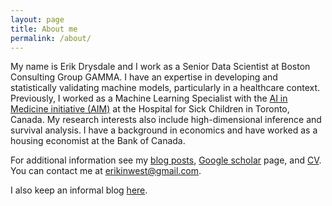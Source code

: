 ```yaml
---
layout: page
title: About me
permalink: /about/
---
```


<p> My name is Erik Drysdale and I work as a Senior Data Scientist at Boston Consulting Group GAMMA.  I have an expertise in developing and statistically validating machine models, particularly in a healthcare context. Previously, I worked as a Machine Learning Specialist with the <a href="https://aim.sickkids.ca/" target="_blank" rel="noopener">AI in Medicine initiative (AIM)</a> at the Hospital for Sick Children in Toronto, Canada. My research interests also include high-dimensional inference and survival analysis. I have a background in economics and have worked as a housing economist at the Bank of Canada. </p>

<p>For additional information see my <a href="http://www.erikdrysdale.com/indexbrief">blog posts</a>, <a href="https://scholar.google.com/citations?user=x8h3qioAAAAJ&hl=en" target="_blank" rel="noopener">Google scholar</a> page, and <a href="https://drive.google.com/file/d/131NGwgiaJRBBqyd0IV8J-813pDoVgKt_/view?usp=sharing" target="_blank" rel="noopener">CV</a>. You can contact me at <a href="mailto:erikinwest@gmail.com">erikinwest@gmail.com</a>.</p>

<p> I also keep an informal blog <a href="http://bioeconometrician.github.io" target="_blank" rel="noopener">here</a>.</p>

